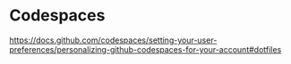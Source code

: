 # Codespaces

<https://docs.github.com/codespaces/setting-your-user-preferences/personalizing-github-codespaces-for-your-account#dotfiles>
